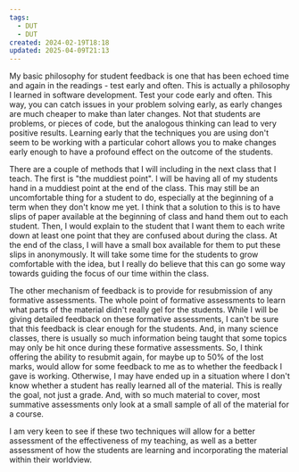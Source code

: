 ```yaml
---
tags:
  - DUT
  - DUT
created: 2024-02-19T18:18
updated: 2025-04-09T21:13
---
```

My basic philosophy for student feedback is one that has been echoed time and again in the readings - test early and often. This is actually a philosophy I learned in software development. Test your code early and often. This way, you can catch issues in your problem solving early, as early changes are much cheaper to make than later changes. Not that students are problems, or pieces of code, but the analogous thinking can lead to very positive results. Learning early that the techniques you are using don't seem to be working with a particular cohort allows you to make changes early enough to have a profound effect on the outcome of the students.

There are a couple of methods that I will including in the next class that I teach. The first is "the muddiest point". I will be having all of my students hand in a muddiest point at the end of the class. This may still be an uncomfortable thing for a student to do, especially at the beginning of a term when they don't know me yet. I think that a solution to this is to have slips of paper available at the beginning of class and hand them out to each student. Then, I would explain to the student that I want them to each write down at least one point that they are confused about during the class. At the end of the class, I will have a small box available for them to put these slips in anonymously. It will take some time for the students to grow comfortable with the idea, but I really do believe that this can go some way towards guiding the focus of our time within the class.

The other mechanism of feedback is to provide for resubmission of any formative assessments. The whole point of formative assessments to learn what parts of the material didn't really gel for the students. While I will be giving detailed feedback on these formative assessments, I can't be sure that this feedback is clear enough for the students. And, in many science classes, there is usually so much information being taught that some topics may only be hit once during these formative assessments. So, I think offering the ability to resubmit again, for maybe up to 50% of the lost marks, would allow for some feedback to me as to whether the feedback I gave is working. Otherwise, I may have ended up in a situation where I don't know whether a student has really learned all of the material. This is really the goal, not just a grade. And, with so much material to cover, most summative assessments only look at a small sample of all of the material for a course.

I am very keen to see if these two techniques will allow for a better assessment of the effectiveness of my teaching, as well as a better assessment of how the students are learning and incorporating the material within their worldview.